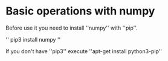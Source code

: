 # Basic operations with numpy

Before use it you need to install ''numpy'' with ''pip''.

''
pip3 install numpy
''

If you don't have ''pip3'' execute ''apt-get install python3-pip''
